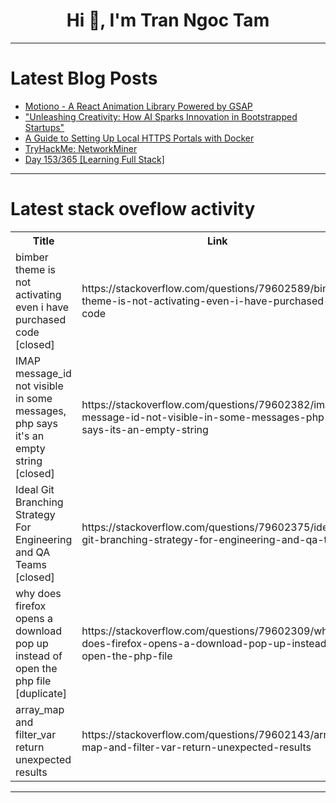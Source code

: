 <h1 align="center">Hi 👋, I'm Tran Ngoc Tam</h1>

---

# Latest Blog Posts 
<!-- BLOG-POST-LIST:START -->
- [Motiono - A React Animation Library Powered by GSAP](https://dev.to/codervai/motiono-a-react-animation-library-powered-by-gsap-488a)
- [&quot;Unleashing Creativity: How AI Sparks Innovation in Bootstrapped Startups&quot;](https://dev.to/dibborah100/unleashing-creativity-how-ai-sparks-innovation-in-bootstrapped-startups-3bg7)
- [A Guide to Setting Up Local HTTPS Portals with Docker](https://dev.to/medrix/a-guide-to-setting-up-local-https-portals-with-docker-1aj9)
- [TryHackMe: NetworkMiner](https://dev.to/seanleeys/tryhackme-networkminer-1ao0)
- [Day 153/365 [Learning Full Stack]](https://dev.to/munin-1/day-153365-learning-full-stack-1ehn)
<!-- BLOG-POST-LIST:END -->

---

# Latest stack oveflow activity
<table>
  <tr><th>Title</th><th>Link</th></tr>
  <!-- STACKOVERFLOW:START --><tr><td>bimber theme is not activating even i have purchased code [closed]</td><td>https://stackoverflow.com/questions/79602589/bimber-theme-is-not-activating-even-i-have-purchased-code</td></tr><tr><td>IMAP message_id not visible in some messages, php says it&#39;s an empty string [closed]</td><td>https://stackoverflow.com/questions/79602382/imap-message-id-not-visible-in-some-messages-php-says-its-an-empty-string</td></tr><tr><td>Ideal Git Branching Strategy For Engineering and QA Teams [closed]</td><td>https://stackoverflow.com/questions/79602375/ideal-git-branching-strategy-for-engineering-and-qa-teams</td></tr><tr><td>why does firefox opens a download pop up instead of open the php file [duplicate]</td><td>https://stackoverflow.com/questions/79602309/why-does-firefox-opens-a-download-pop-up-instead-of-open-the-php-file</td></tr><tr><td>array_map and filter_var return unexpected results</td><td>https://stackoverflow.com/questions/79602143/array-map-and-filter-var-return-unexpected-results</td></tr><!-- STACKOVERFLOW:END -->
</table>

---


